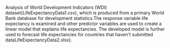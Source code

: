 Analysis of World Development Indicators (WDI) dataset(LifeExpectancyData1.csv), which is produced from a primary World Bank database for development statistics.The response variable life expectancy is examined and other predictor variables are used to create a linear model that explains life expectancies. The developed model is further used to forecast life expectancies for countries that haven't submitted dataLifeExpectancyData2.xlsx).
